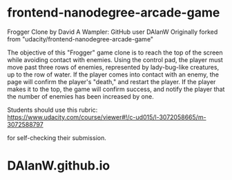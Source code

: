 frontend-nanodegree-arcade-game
===============================

Frogger Clone by David A Wampler: GitHub user DAlanW
Originally forked from "udacity/frontend-nanodegree-arcade-game"

The objective of this "Frogger" game clone is to reach the top of the screen while avoiding contact with enemies. Using the control pad, the player must move past three rows of enemies, represented by lady-bug-like creatures, up to the row of water. If the player comes into contact with an enemy, the page will confirm the player's "death," and restart the player. If the player makes it to the top, the game will confirm success, and notify the player that the number of enemies has been increased by one.

Students should use this rubric: https://www.udacity.com/course/viewer#!/c-ud015/l-3072058665/m-3072588797

for self-checking their submission.
# DAlanW.github.io

